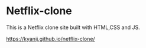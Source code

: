 # Netflix-clone
This is a Netflix clone site built with HTML,CSS and JS.

https://kyanij.github.io/netflix-clone/
